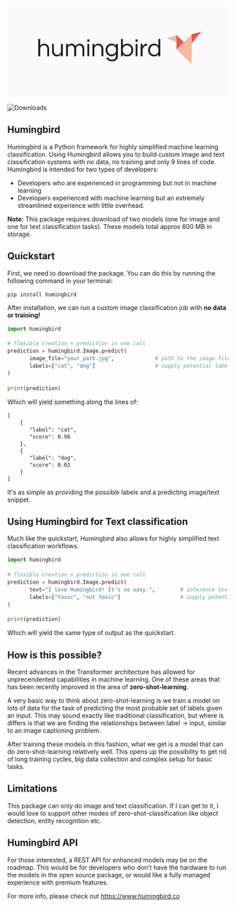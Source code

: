 ![logo](https://github.com/lando22/humingbird/blob/main/logo.png)


![Downloads](https://img.shields.io/pypi/dm/humingbird.svg)

## Humingbird
Humingbird is a Python framework for highly simplified machine learning classification. Using Humingbird allows you to build custom image and text classification systems with no data, no training and only 9 lines of code. Humingbird is intended for two types of developers:

- Developers who are experienced in programming but not in machine learning
- Developers experienced with machine learning but an extremely streamlined experience with little overhead.

**Note:** This package requires download of two models (one for image and one for text classification tasks). These models total approx 600 MB in storage.

## Quickstart
First, we need to download the package. You can do this by running the following command in your terminal:

```
pip install humingbird
```

After installation, we can run a custom image classification job with **no data or training!**

```python
import humingbird

# flexible creation + prediction in one call
prediction = humingbird.Image.predict(
       image_file="your_path.jpg",             # path to the image file for inference
       labels=["cat", "dog"]                   # supply potential labels that this image could be (i.e: allow the model to select the most probable)
)

print(prediction)
```

Which will yield something along the lines of:

```
[
    {
       "label": "cat",
       "score": 0.98
    },
    {
       "label": "dog",
       "score": 0.02
    }
]
```

It's as simple as providing the possible labels and a predicting image/text snippet.

## Using Humingbird for Text classification
Much like the quickstart, Humingbird also allows for highly simplified text classification workflows. 

```python
import humingbird

# flexible creation + prediction in one call
prediction = humingbird.Image.predict(
       text="I love Humingbird! It's so easy.",        # inference text snippet
       labels=["toxic", "not toxic"]                   # supply potential labels that this text snippet could be (i.e: allow the model to select the most probable)
)

print(prediction)
```

Which will yield the same type of output as the quickstart.

## How is this possible? 
Recent advances in the Transformer architecture has allowed for unprecendented capabilities in machine learning. One of these areas that has been recently improved in the area of **zero-shot-learning**.

A very basic way to think about zero-shot-learning is we train a model on lots of data for the task of predicting the most probable set of labels given an input. This may sound exactly like traditional classification, but where is differs is that we are finding the relationships between label -> input, similar to an image captioning problem.

After training these models in this fashion, what we get is a model that can do zero-shot-learning relatively well. This opens up the possibility to get rid of long training cycles, big data collection and complex setup for basic tasks.

## Limitations
This package can only do image and text classification. If I can get to it, I would love to support other modes of zero-shot-classification like object detection, entity recognition etc.

## Humingbird API
For those interested, a REST API for enhanced models may be on the roadmap. This would be for developers who don't have the hardware to run the models in the open source package, or would like a fully managed experience with premium features.


For more info, please check out https://www.humingbird.co
